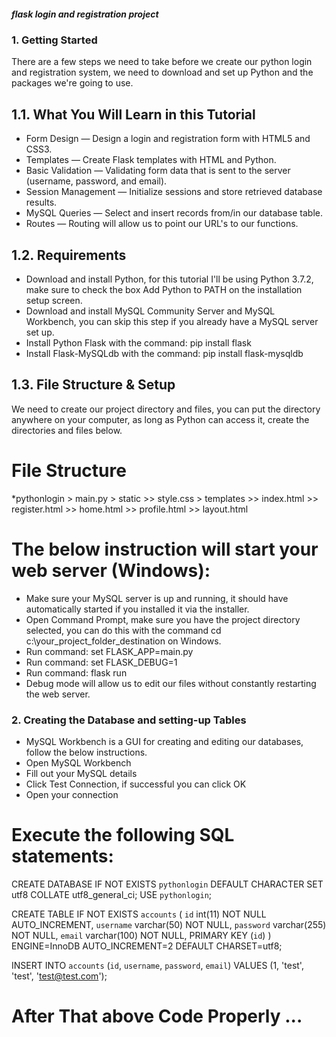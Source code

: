 ##### flask login and registration project 

### 1. Getting Started
There are a few steps we need to take before we create our python login and registration system, we need to download and set up Python and the packages we're going to use.

## 1.1. What You Will Learn in this Tutorial
* Form Design — Design a login and registration form with HTML5 and CSS3.
* Templates — Create Flask templates with HTML and Python.
* Basic Validation — Validating form data that is sent to the server (username, password, and email).
* Session Management — Initialize sessions and store retrieved database results.
* MySQL Queries — Select and insert records from/in our database table.
* Routes — Routing will allow us to point our URL's to our functions.

## 1.2. Requirements
* Download and install Python, for this tutorial I'll be using Python 3.7.2, make sure to check the box Add Python to PATH on the installation setup screen.
* Download and install MySQL Community Server and MySQL Workbench, you can skip this step if you already have a MySQL server set up.
* Install Python Flask with the command: pip install flask
* Install Flask-MySQLdb with the command: pip install flask-mysqldb

## 1.3. File Structure & Setup
We need to create our project directory and files, you can put the directory anywhere on your computer, as long as Python can access it, create the directories and files below.

# File Structure
*pythonlogin > main.py > static >> style.css > templates >> index.html >> register.html >> home.html >> profile.html >> layout.html 
 
  
    
# The below instruction will start your web server (Windows):
* Make sure your MySQL server is up and running, it should have automatically started if you installed it via the installer.
* Open Command Prompt, make sure you have the project directory selected, you can do this with the command cd c:\your_project_folder_destination on Windows.
* Run command: set FLASK_APP=main.py
* Run command: set FLASK_DEBUG=1
* Run command: flask run
* Debug mode will allow us to edit our files without constantly restarting the web server.

### 2. Creating the Database and setting-up Tables
* MySQL Workbench is a GUI for creating and editing our databases, follow the below instructions.
* Open MySQL Workbench
* Fill out your MySQL details
* Click Test Connection, if successful you can click OK
* Open your connection

# Execute the following SQL statements:

CREATE DATABASE IF NOT EXISTS `pythonlogin` DEFAULT CHARACTER SET utf8 COLLATE utf8_general_ci;
USE `pythonlogin`;

CREATE TABLE IF NOT EXISTS `accounts` (
	`id` int(11) NOT NULL AUTO_INCREMENT,
  	`username` varchar(50) NOT NULL,
  	`password` varchar(255) NOT NULL,
  	`email` varchar(100) NOT NULL,
    PRIMARY KEY (`id`)
) ENGINE=InnoDB AUTO_INCREMENT=2 DEFAULT CHARSET=utf8;

INSERT INTO `accounts` (`id`, `username`, `password`, `email`) VALUES (1, 'test', 'test', 'test@test.com');

# After That above Code Properly ...

